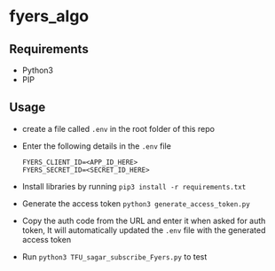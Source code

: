 # fyers_algo

## Requirements
- Python3
- PIP

## Usage
- create a file called `.env` in the root folder of this repo
- Enter the following details in the `.env` file
  ```
  FYERS_CLIENT_ID=<APP_ID_HERE>
  FYERS_SECRET_ID=<SECRET_ID_HERE>
  ```

- Install libraries by running `pip3 install -r requirements.txt`
- Generate the access token `python3 generate_access_token.py`
- Copy the auth code from the URL and enter it when asked for auth token, It will automatically updated the `.env` file with the generated access token
- Run `python3 TFU_sagar_subscribe_Fyers.py` to test


